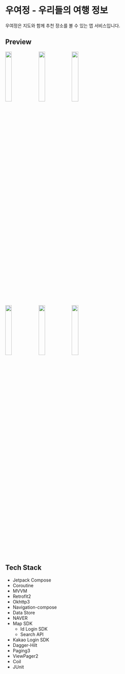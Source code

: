 # **우여정 - 우리들의 여행 정보**


우여정은 지도와 함께 추천 장소를 볼 수 있는 앱 서비스입니다.


## Preview

<p align="">
<img src = "https://github.com/PlaceForTravel/android/assets/65584699/64e3b943-fc66-4215-a44e-8127fc007346" width="20%"> <img src = "https://github.com/PlaceForTravel/android/assets/65584699/ef2be000-b25f-42f5-a2c5-c04498c6ba4d" width="20%"> <img src = "https://github.com/PlaceForTravel/android/assets/65584699/44bf9793-6074-4b92-a289-e6fda22c9ad8" width="20%">
</p>
<p align="">
<img src = "https://github.com/PlaceForTravel/android/assets/65584699/13cab165-28d7-422e-b8f9-9faadfde6506" width="20%"> <img src = "https://github.com/PlaceForTravel/android/assets/65584699/7876faa8-ff0f-4c94-bdf9-cc4a8d030bdf" width="20%">
<img src = "https://github.com/PlaceForTravel/android/assets/65584699/7dafe301-e6cb-479b-a4e4-f9d7cbaf1f88" width="20%">
</p>

                                                                                  
                                                                                  
                                                                                  
## Tech Stack
- Jetpack Compose
- Coroutine
- MVVM
- Retrofit2
- Okhttp3
- Navigation-compose
- Data Store
- NAVER 
- Map SDK
    - Id Login SDK
    - Search API
- Kakao Login SDK
- Dagger-Hilt
-  Paging3
-  ViewPager2
-  Coil
-  JUnit

